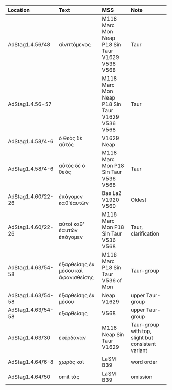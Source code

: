 |Location|Text|MSS|Note|
|:-------|:---|:---|:---|
|AdStag1.4.56/48|αἰνιττόμενος|M118 Marc Mon Neap P18 Sin Taur V1629 V536 V568|Taur|
|AdStag1.4.56-57||M118 Marc Mon Neap P18 Sin Taur V1629 V536 V568|Taur|
|AdStag1.4.58/4-6|ὁ θεὸς δὲ αὐτὸς|V1629 Neap||
|AdStag1.4.58/4-6|αὐτὸς δὲ ὁ θεὸς|M118 Marc Mon P18 Sin Taur V536 V568|Taur|
|AdStag1.4.60/22-26|ἐπάγομεν καθ'ἑαυτῶν|Bas La2 V1920 V560|Oldest|
|AdStag1.4.60/22-26|αὐτοὶ καθ' ἑαυτῶν ἐπάγομεν|M118 Marc Mon P18 Sin Taur V536 V568|Taur, clarification|
|AdStag1.4.63/54-58|ἐξαρθείσης ἐκ μέσου καὶ ἀφανισθείσης|M118 Marc P18 Sin Taur V536 cf Mon|Taur-group|
|AdStag1.4.63/54-58|ἐξαρθείσης ἐκ μέσου|Neap V1629|upper Taur-group|
|AdStag1.4.63/54-58|εξαρθείσης|V568|upper Taur-group|
|AdStag1.4.63/30|ἐκέρδαναν|M118 Neap Sin Taur V1629|Taur-group with top, slight but consistent variant|
|AdStag1.4.64/6-8|χωρὸς καὶ|LaSM B39|word order|
|AdStag1.4.64/50|omit τὰς|LaSM B39|omission|

